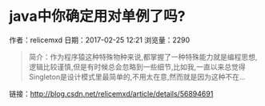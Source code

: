 # java中你确定用对单例了吗?
作者：relicemxd
日期：2017-02-25 12:21
浏览量：2290
> 简介：作为程序猿这种特殊物种来说,都掌握了一种特殊能力就是编程思想,逻辑比较谨慎,但是有时候总会忽略到一些细节,比如我,一直以来总觉得Singleton是设计模式里最简单的,不用太在意,然而就是因为这种不在...

 链接：http://blog.csdn.net/relicemxd/article/details/56894691
